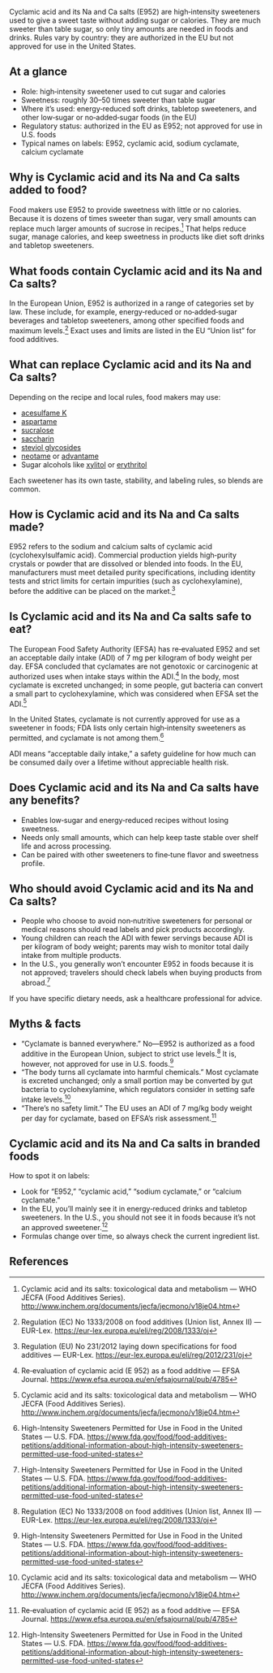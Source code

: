 Cyclamic acid and its Na and Ca salts (E952) are high‑intensity sweeteners used to give a sweet taste without adding sugar or calories. They are much sweeter than table sugar, so only tiny amounts are needed in foods and drinks. Rules vary by country: they are authorized in the EU but not approved for use in the United States.
<!--more-->

## At a glance
- Role: high‑intensity sweetener used to cut sugar and calories
- Sweetness: roughly 30–50 times sweeter than table sugar
- Where it’s used: energy‑reduced soft drinks, tabletop sweeteners, and other low‑sugar or no‑added‑sugar foods (in the EU)
- Regulatory status: authorized in the EU as E952; not approved for use in U.S. foods
- Typical names on labels: E952, cyclamic acid, sodium cyclamate, calcium cyclamate

## Why is Cyclamic acid and its Na and Ca salts added to food?
Food makers use E952 to provide sweetness with little or no calories. Because it is dozens of times sweeter than sugar, very small amounts can replace much larger amounts of sucrose in recipes.[^5] That helps reduce sugar, manage calories, and keep sweetness in products like diet soft drinks and tabletop sweeteners.

## What foods contain Cyclamic acid and its Na and Ca salts?
In the European Union, E952 is authorized in a range of categories set by law. These include, for example, energy‑reduced or no‑added‑sugar beverages and tabletop sweeteners, among other specified foods and maximum levels.[^2] Exact uses and limits are listed in the EU “Union list” for food additives.

## What can replace Cyclamic acid and its Na and Ca salts?
Depending on the recipe and local rules, food makers may use:
- [acesulfame K](/e950-acesulfame-k)
- [aspartame](/e951-aspartame)
- [sucralose](/e955-sucralose)
- [saccharin](/e954-saccharin-and-its-salts)
- [steviol glycosides](/e960-steviol-glycosides)
- [neotame](/e961-neotame) or [advantame](/e969-advantame)
- Sugar alcohols like [xylitol](/e967-xylitol) or [erythritol](/e968-erythritol)

Each sweetener has its own taste, stability, and labeling rules, so blends are common.

## How is Cyclamic acid and its Na and Ca salts made?
E952 refers to the sodium and calcium salts of cyclamic acid (cyclohexylsulfamic acid). Commercial production yields high‑purity crystals or powder that are dissolved or blended into foods. In the EU, manufacturers must meet detailed purity specifications, including identity tests and strict limits for certain impurities (such as cyclohexylamine), before the additive can be placed on the market.[^4]

## Is Cyclamic acid and its Na and Ca salts safe to eat?
The European Food Safety Authority (EFSA) has re‑evaluated E952 and set an acceptable daily intake (ADI) of 7 mg per kilogram of body weight per day. EFSA concluded that cyclamates are not genotoxic or carcinogenic at authorized uses when intake stays within the ADI.[^1] In the body, most cyclamate is excreted unchanged; in some people, gut bacteria can convert a small part to cyclohexylamine, which was considered when EFSA set the ADI.[^5]

In the United States, cyclamate is not currently approved for use as a sweetener in foods; FDA lists only certain high‑intensity sweeteners as permitted, and cyclamate is not among them.[^3]

ADI means “acceptable daily intake,” a safety guideline for how much can be consumed daily over a lifetime without appreciable health risk.

## Does Cyclamic acid and its Na and Ca salts have any benefits?
- Enables low‑sugar and energy‑reduced recipes without losing sweetness.
- Needs only small amounts, which can help keep taste stable over shelf life and across processing.
- Can be paired with other sweeteners to fine‑tune flavor and sweetness profile.

## Who should avoid Cyclamic acid and its Na and Ca salts?
- People who choose to avoid non‑nutritive sweeteners for personal or medical reasons should read labels and pick products accordingly.
- Young children can reach the ADI with fewer servings because ADI is per kilogram of body weight; parents may wish to monitor total daily intake from multiple products.
- In the U.S., you generally won’t encounter E952 in foods because it is not approved; travelers should check labels when buying products from abroad.[^3]

If you have specific dietary needs, ask a healthcare professional for advice.

## Myths & facts
- “Cyclamate is banned everywhere.” No—E952 is authorized as a food additive in the European Union, subject to strict use levels.[^2] It is, however, not approved for use in U.S. foods.[^3]
- “The body turns all cyclamate into harmful chemicals.” Most cyclamate is excreted unchanged; only a small portion may be converted by gut bacteria to cyclohexylamine, which regulators consider in setting safe intake levels.[^5]
- “There’s no safety limit.” The EU uses an ADI of 7 mg/kg body weight per day for cyclamate, based on EFSA’s risk assessment.[^1]

## Cyclamic acid and its Na and Ca salts in branded foods
How to spot it on labels:
- Look for “E952,” “cyclamic acid,” “sodium cyclamate,” or “calcium cyclamate.”
- In the EU, you’ll mainly see it in energy‑reduced drinks and tabletop sweeteners. In the U.S., you should not see it in foods because it’s not an approved sweetener.[^3]
- Formulas change over time, so always check the current ingredient list.

## References
[^1]: Re‑evaluation of cyclamic acid (E 952) as a food additive — EFSA Journal. https://www.efsa.europa.eu/en/efsajournal/pub/4785
[^2]: Regulation (EC) No 1333/2008 on food additives (Union list, Annex II) — EUR-Lex. https://eur-lex.europa.eu/eli/reg/2008/1333/oj
[^3]: High-Intensity Sweeteners Permitted for Use in Food in the United States — U.S. FDA. https://www.fda.gov/food/food-additives-petitions/additional-information-about-high-intensity-sweeteners-permitted-use-food-united-states
[^4]: Regulation (EU) No 231/2012 laying down specifications for food additives — EUR-Lex. https://eur-lex.europa.eu/eli/reg/2012/231/oj
[^5]: Cyclamic acid and its salts: toxicological data and metabolism — WHO JECFA (Food Additives Series). http://www.inchem.org/documents/jecfa/jecmono/v18je04.htm
